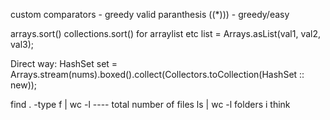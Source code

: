 custom comparators - greedy 
valid paranthesis ((*))) - greedy/easy





arrays.sort()
collections.sort() for arraylist etc
list = Arrays.asList(val1, val2, val3); 


Direct way:
HashSet<Integer> set = Arrays.stream(nums).boxed().collect(Collectors.toCollection(HashSet :: new));


find . -type f | wc -l      ---- total number of files
ls | wc -l                       folders i think